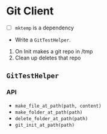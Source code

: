 # Git Client

* [ ] `mktemp` is a dependency

- Write a `GitTestHelper`.

1. On Init makes a git repo in /tmp
2. Clean up deletes that repo

## `GitTestHelper`

### API

- `make_file_at_path(path, content)`
- `make_folder_at_path(path)`
- `delete_folder_at_path(path)`
- `git_init_at_path(path)`